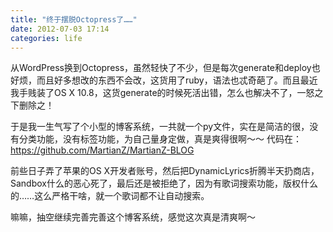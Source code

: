 ```yaml
---
title: "终于摆脱Octopress了……"
date: 2012-07-03 17:14
categories: life
---
```


从WordPress换到Octopress，虽然轻快了不少，但是每次generate和deploy也好烦，而且好多想改的东西不会改，这货用了ruby，语法也忒奇葩了。而且最近我手贱装了OS X 10.8，这货generate的时候死活出错，怎么也解决不了，一怒之下删除之！

于是我一生气写了个小型的博客系统，一共就一个py文件，实在是简洁的很，没有分类功能，没有标签功能，为自己量身定做，真是爽得很啊～～ 代码在：<https://github.com/MartianZ/MartianZ-BLOG>


前些日子弄了苹果的OS X开发者账号，然后把DynamicLyrics折腾半天扔商店，Sandbox什么的恶心死了，最后还是被拒绝了，因为有歌词搜索功能，版权什么的……这么严格干啥，就一个歌词都不让自动搜索。

嘛嘛，抽空继续完善完善这个博客系统，感觉这次真是清爽啊～